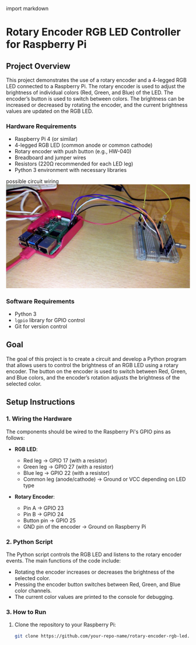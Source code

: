 import markdown

# Rotary Encoder RGB LED Controller for Raspberry Pi

## Project Overview

This project demonstrates the use of a rotary encoder and a 4-legged RGB LED connected to a Raspberry Pi. The rotary encoder is used to adjust the brightness of individual colors (Red, Green, and Blue) of the LED. The encoder’s button is used to switch between colors. The brightness can be increased or decreased by rotating the encoder, and the current brightness values are updated on the RGB LED.

### Hardware Requirements
- Raspberry Pi 4 (or similar)
- 4-legged RGB LED (common anode or common cathode)
- Rotary encoder with push button (e.g., HW-040)
- Breadboard and jumper wires
- Resistors (220Ω recommended for each LED leg)
- Python 3 environment with necessary libraries

possible circuit wiring
![image](WIN_20241016_19_34_50_Pro.jpg)

### Software Requirements
- Python 3
- `lgpio` library for GPIO control
- Git for version control

## Goal

The goal of this project is to create a circuit and develop a Python program that allows users to control the brightness of an RGB LED using a rotary encoder. The button on the encoder is used to switch between Red, Green, and Blue colors, and the encoder’s rotation adjusts the brightness of the selected color.

## Setup Instructions

### 1. Wiring the Hardware

The components should be wired to the Raspberry Pi's GPIO pins as follows:

- **RGB LED**:
  - Red leg → GPIO 17 (with a resistor)
  - Green leg → GPIO 27 (with a resistor)
  - Blue leg → GPIO 22 (with a resistor)
  - Common leg (anode/cathode) → Ground or VCC depending on LED type

- **Rotary Encoder**:
  - Pin A → GPIO 23
  - Pin B → GPIO 24
  - Button pin → GPIO 25
  - GND pin of the encoder → Ground on Raspberry Pi

### 2. Python Script

The Python script controls the RGB LED and listens to the rotary encoder events. The main functions of the code include:
- Rotating the encoder increases or decreases the brightness of the selected color.
- Pressing the encoder button switches between Red, Green, and Blue color channels.
- The current color values are printed to the console for debugging.

### 3. How to Run

1. Clone the repository to your Raspberry Pi:
   ```bash
   git clone https://github.com/your-repo-name/rotary-encoder-rgb-led.git
